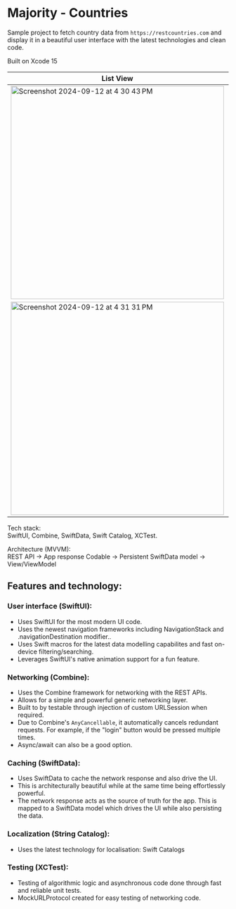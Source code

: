 # Majority - Countries

Sample project to fetch country data from `https://restcountries.com` and display it in a beautiful user interface with the latest technologies and clean code.

Built on Xcode 15

| List View  | Detail View |
| ------------- | ------------- |
| <img width="485" alt="Screenshot 2024-09-12 at 4 30 43 PM" src="https://github.com/user-attachments/assets/af779ede-caa4-4ab2-9f98-7c418f3badb8">  |  <img width="485" alt="Screenshot 2024-09-12 at 4 37 48 PM" src="https://github.com/user-attachments/assets/35f8c74a-5328-4961-8976-75cb67224240"> |
|  <img width="485" alt="Screenshot 2024-09-12 at 4 31 31 PM" src="https://github.com/user-attachments/assets/db79081d-9b48-48d3-a1db-0726940ec3f0">  |  <img width="485" alt="image" src="https://github.com/user-attachments/assets/254c0884-3af7-4071-ba85-20bfc9440569"> |

Tech stack:  
SwiftUI, Combine, SwiftData, Swift Catalog, XCTest.

Architecture (MVVM):  
REST API -> App response Codable -> Persistent SwiftData model -> View/ViewModel

## Features and technology:

### User interface (SwiftUI):
- Uses SwiftUI for the most modern UI code.
- Uses the newest navigation frameworks including NavigationStack and .navigationDestination modifier..
- Uses Swift macros for the latest data modelling capabilites and fast on-device filtering/searching.
- Leverages SwiftUI's native animation support for a fun feature.

### Networking (Combine):
- Uses the Combine framework for networking with the REST APIs.
- Allows for a simple and powerful generic networking layer.
- Built to by testable through injection of custom URLSession when required.
- Due to Combine's `AnyCancellable`, it automatically cancels redundant requests. For example, if the "login" button would be pressed multiple times.
- Async/await can also be a good option.

### Caching (SwiftData):
- Uses SwiftData to cache the network response and also drive the UI.
- This is architecturally beautiful while at the same time being effortlessly powerful.
- The network response acts as the source of truth for the app. This is mapped to a SwiftData model which drives the UI while also persisting the data.

### Localization (String Catalog):
- Uses the latest technology for localisation: Swift Catalogs

### Testing (XCTest):
- Testing of algorithmic logic and asynchronous code done through fast and reliable unit tests.
- MockURLProtocol created for easy testing of networking code.
